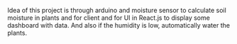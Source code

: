 Idea of this project is through arduino and moisture sensor to calculate soil moisture in plants and for client and for UI in React.js to display some dashboard with data. And also if the humidity is low, automatically water the plants.

